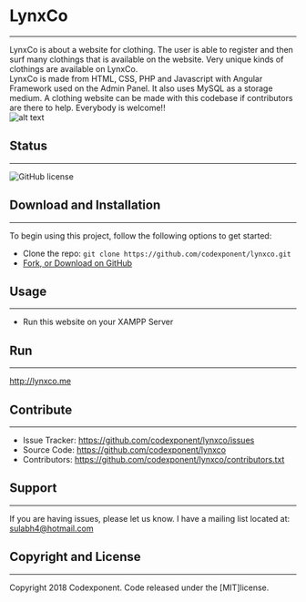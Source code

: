 # LynxCo
--------

LynxCo is about a website for clothing. The user is able to register and then surf many clothings that is available on the website. Very unique kinds of clothings are available on LynxCo.<br />
LynxCo is made from HTML, CSS, PHP and Javascript with Angular Framework used on the Admin Panel. It also uses MySQL as a storage medium. A clothing website can be made with this codebase if contributors are there to help. Everybody is welcome!!<br /> 
![alt text](https://i.imgur.com/9aX4aIx.png)

## Status
--------

![GitHub license](https://img.shields.io/badge/license-MIT-blue.svg)

## Download and Installation
-------

To begin using this project, follow the following options to get started:
* Clone the repo: `git clone https://github.com/codexponent/lynxco.git`
* [Fork, or Download on GitHub](https://github.com/codexponent/lynxco)

## Usage
-------

- Run this website on your XAMPP Server

## Run
-------

http://lynxco.me

## Contribute
----------

- Issue Tracker: https://github.com/codexponent/lynxco/issues
- Source Code: https://github.com/codexponent/lynxco
- Contributors: https://github.com/codexponent/lynxco/contributors.txt

## Support
-------

If you are having issues, please let us know.
I have a mailing list located at: sulabh4@hotmail.com

## Copyright and License
-------

Copyright 2018 Codexponent. Code released under the [MIT]license.

